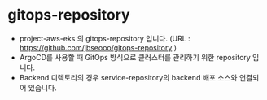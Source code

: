 # gitops-repository
- project-aws-eks 의 gitops-repository 입니다. (URL : https://github.com/jbseooo/gitops-repository )
- ArgoCD를 사용할 때 GitOps 방식으로 클러스터를 관리하기 위한 repository 입니다.
- Backend 디렉토리의 경우 service-repository의 backend 배포 소스와 연결되어 있습니다.
